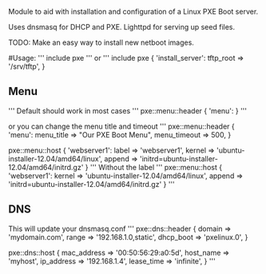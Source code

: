 Module to aid with installation and configuration of a Linux PXE Boot server.

Uses dnsmasq for DHCP and PXE. 
Lighttpd for serving up seed files.

TODO: Make an easy way to install new netboot images.


#Usage:
'''
include pxe
'''
or 
'''
include pxe { 'install_server':
  tftp_root     => '/srv/tftp',
}

## Menu
'''
Default should work in most cases
'''
pxe::menu::header { 'menu': }
'''

or you can change the menu title and timeout
'''
pxe::menu::header { 'menu':
  menu_title    => "Our PXE Boot Menu",
  menu_timeout  =>  500,
} 

pxe::menu::host { 'webserver1':
  label         => 'webserver1',
  kernel        => 'ubuntu-installer-12.04/amd64/linux',
  append        => 'initrd=ubuntu-installer-12.04/amd64/initrd.gz'
}
'''
Without the label
'''
pxe::menu::host { 'webserver1':
  kernel        => 'ubuntu-installer-12.04/amd64/linux',
  append        => 'initrd=ubuntu-installer-12.04/amd64/initrd.gz'
}
'''
## DNS 

This will update your dnsmasq.conf
'''
pxe::dns::header {
  domain       => 'mydomain.com',
  range        => '192.168.1.0,static',
  dhcp_boot    => 'pxelinux.0',
}

pxe::dns::host {
  mac_address  => '00:50:56:29:a0:5d',
  host_name    => 'myhost',
  ip_address   => '192.168.1.4',
  lease_time   => 'infinite',
}
'''
